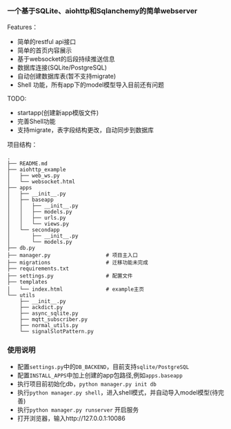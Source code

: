 ### 一个基于SQLite、aiohttp和Sqlanchemy的简单webserver
Features：
- 简单的restful api接口
- 简单的首页内容展示
- 基于websocket的后段持续推送信息
- 数据库连接(SQLite/PostgreSQL)
- 自动创建数据库表(暂不支持migrate)
- Shell 功能，所有app下的model模型导入目前还有问题

TODO:
- startapp(创建新app模版文件)
- 完善Shell功能
- 支持migrate，表字段结构更改，自动同步到数据库

项目结构：
```
.
├── README.md
├── aiohttp_example
│   ├── web_ws.py
│   └── websocket.html
├── apps
│   ├── __init__.py
│   ├── baseapp
│   │   ├── __init__.py
│   │   ├── models.py
│   │   ├── urls.py
│   │   └── views.py
│   └── secondapp
│       ├── __init__.py
│       └── models.py
├── db.py
├── manager.py                  # 项目主入口
├── migrations                  # 迁移功能未完成
├── requirements.txt
├── settings.py                 # 配置文件
├── templates
│   └── index.html              # example主页
└── utils
    ├── __init__.py
    ├── ackdict.py
    ├── async_sqlite.py
    ├── mqtt_subscriber.py
    ├── normal_utils.py
    └── signalSlotPattern.py

```

### 使用说明
- 配置`settings.py`中的`DB_BACKEND`，目前支持`sqlite/PostgreSQL`
- 配置`INSTALL_APPS`中加上创建的app包路径,例如`apps.baseapp`
- 执行项目前初始化db，`python manager.py init db`
- 执行`python manager.py shell`，进入shell模式，并自动导入model模型(待完善)
- 执行`python manager.py runserver` 开启服务
- 打开浏览器，输入http://127.0.0.1:10086

